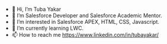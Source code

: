 - 👋 Hi, I’m Tuba Yakar
- 💞️ I’m Salesforce Developer and Salesforce Academic Mentor.
- 👀 I’m interested in Salesforce APEX, HTML, CSS, Javascript.
- 🌱 I’m currently learning LWC.
- 📫 How to reach me https://www.linkedin.com/in/tubayakar/



